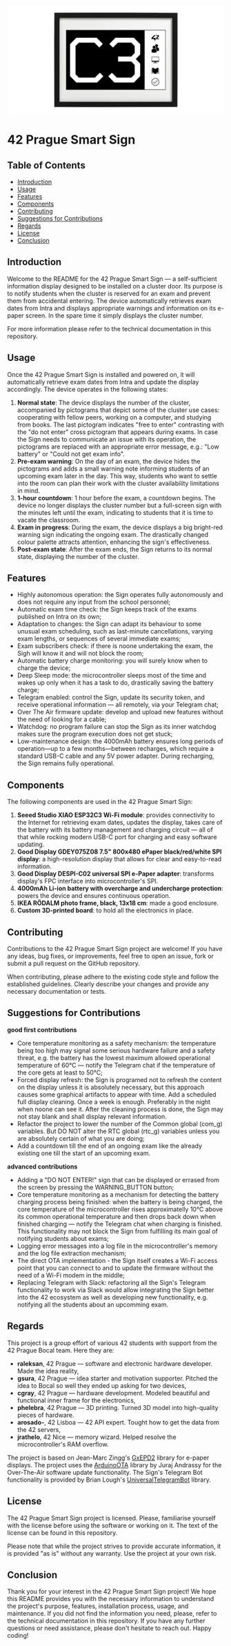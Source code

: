 ![Repository Banner](docs/graphic_materials/github_repo_img.png)
# 42 Prague Smart Sign
## Table of Contents

- [Introduction](#introduction)
- [Usage](#usage)
- [Features](#features)
- [Components](#components)
- [Contributing](#contributing)
- [Suggestions for Contributions](#suggestions-for-contributions)
- [Regards](#regards)
- [License](#license)
- [Conclusion](#conclusion)


## Introduction

Welcome to the README for the 42 Prague Smart Sign — a self-sufficient information display designed to be installed on a cluster door. Its purpose is to notify students when the cluster is reserved for an exam and prevent them from accidental entering. The device automatically retrieves exam dates from Intra and displays appropriate warnings and information on its e-paper screen. In the spare time it simply displays the cluster number.

For more information please refer to the technical documentation in this repository.


## Usage

Once the 42 Prague Smart Sign is installed and powered on, it will automatically retrieve exam dates from Intra and update the display accordingly. The device operates in the following states:
1. **Normal state**: The device displays the number of the cluster, accompanied by pictograms that depict some of the cluster use cases: cooperating with fellow peers, working on a computer, and studying from books. The last pictogram indicates "free to enter" contrasting with the "do not enter" cross pictogram that appears during exams. In case the Sign needs to communicate an issue with its operation, the pictograms are replaced with an appropriate error message, e.g.: "Low battery" or "Could not get exam info".
2. **Pre-exam warning**: On the day of an exam, the device hides the pictograms and adds a small warning note informing students of an upcoming exam later in the day. This way, students who want to settle into the room can plan their work with the cluster availability limitations in mind.
3. **1-hour countdown**: 1 hour before the exam, a countdown begins. The device no longer displays the cluster number but a full-screen sign with the minutes left until the exam, indicating to students that it is time to vacate the classroom.
4. **Exam in progress**: During the exam, the device displays a big bright-red warning sign indicating the ongoing exam. The drastically changed colour palette attracts attention, enhancing the sign's effectiveness.
5. **Post-exam state**: After the exam ends, the Sign returns to its normal state, displaying the number of the cluster.


## Features

- Highly autonomous operation: the Sign operates fully autonomously and does not require any input from the school personnel;
- Automatic exam time check: the Sign keeps track of the exams published on Intra on its own;
- Adaptation to changes: the Sign can adapt its behaviour to some unusual exam scheduling, such as last-minute cancellations, varying exam lengths, or sequences of several immediate exams;
- Exam subscribers check: if there is noone undertaking the exam, the Sigh will know it and will not block the room;
- Automatic battery charge monitoring: you will surely know when to charge the device;
- Deep Sleep mode: the microcontroller sleeps most of the time and wakes up only when it has a task to do, drastically saving the battery charge;
- Telegram enabled: control the Sign, update its security token, and receive operational information — all remotely, via your Telegram chat;
- Over The Air firmware update: develop and upload new features without the need of looking for a cable;
- Watchdog: no program failure can stop the Sign as its inner watchdog makes sure the program execution does not get stuck;
- Low-maintenance design: the 4000mAh battery ensures long periods of operation—up to a few months—between recharges, which require a standard USB-C cable and any 5V power adapter. During recharging, the Sign remains fully operational.


## Components

The following components are used in the 42 Prague Smart Sign:
1. **Seeed Studio XIAO ESP32C3 Wi-Fi module**: provides connectivity to the Internet for retrieving exam dates, updates the display, takes care of the battery with its battery management and charging circuit — all of that while rocking modern USB-C port for charging and easy software updating.
2. **Good Display GDEY075Z08 7.5" 800x480 ePaper black/red/white SPI display**: a high-resolution display that allows for clear and easy-to-read information.
3. **Good Display DESPI-C02 universal SPI e-Paper adapter**: transforms display's FPC interface into microcontroller's SPI.
4. **4000mAh Li-ion battery with overcharge and undercharge protection**: powers the device and ensures continuous operation.
5. **IKEA RÖDALM photo frame, black, 13x18 cm**: made a good enclosure.
6. **Custom 3D-printed board**: to hold all the electronics in place.


## Contributing

Contributions to the 42 Prague Smart Sign project are welcome! If you have any ideas, bug fixes, or improvements, feel free to open an issue, fork or submit a pull request on the GitHub repository.

When contributing, please adhere to the existing code style and follow the established guidelines. Clearly describe your changes and provide any necessary documentation or tests.


## Suggestions for Contributions

**good first contributions**
- Core temperature monitoring as a safety mechanism: the temperature being too high may signal some serious hardware failure and a safety threat, e.g. the battery has the lowest maximum allowed operational temperature of 60°C — notify the Telegram chat if the temperature of the core gets at least to 50°C;
- Forced display refresh: the Sign is programed not to refresh the content on the display unless it is absolutely necessary, but this approach causes some graphical artifacts to appear with time. Add a scheduled full display cleaning. Once a week is enough. Preferably in the night when noone can see it. After the cleaning process is done, the Sign may not stay blank and shall display relevant information.
- Refactor the project to lower the number of the Common global (com_g) variables. But DO NOT alter the RTC global (rtc_g) variables unless you are absolutely certain of what you are doing;
- Add a countdown till the end of an ongoing exam like the already existing one till the start of an upcoming exam. 

**advanced contributions**
- Adding a "DO NOT ENTER!" sign that can be displayed or errased from the screen by pressing the WARNING_BUTTON button;
- Core temperature monitoring as a mechanism for detecting the battery charging process being finished: when the battery is being charged, the core temperature of the microcontroller rises approximatelly 10°C above its common operational temperature and then drops back down when finished charging — notify the Telegram chat when charging is finished. This functionality may not block the Sign from fulfilling its main goal of notifying students about exams;
- Logging error messages into a log file in the microcontroller's memory and the log file extraction mechanism;
- The direct OTA implementation - the Sign itself creates a Wi-Fi access point that you can connect to and to update the firmware without the need of a Wi-Fi modem in the middle;
- Replacing Telegram with Slack: refactoring all the Sign's Telegram functionality to work via Slack would allow integrating the Sign better into the 42 ecosystem as well as developing new functionality, e.g. notifying all the students about an upcomming exam.


## Regards

This project is a group effort of various 42 students with support from the 42 Prague Bocal team. Here they are:
- **raleksan**, 42 Prague — software and electronic hardware developer. Made the idea reality,
- **gsura**, 42 Prague — idea starter and motivation supporter. Pitched the idea to Bocal so well they ended up asking for two devices,
- **cgray**, 42 Prague — hardware development. Modeled beautiful and functional inner frame for the electronics,
- **phelebra**, 42 Prague — 3D printing. Turned 3D model into high-quality pieces of hardware.
- **arosado-**, 42 Lisboa — 42 API expert. Tought how to get the data from the 42 servers,
- **jrathelo**, 42 Nice — memory wizard. Helped resolve the microcontroller's RAM overflow.

The project is based on Jean-Marc Zingg's [GxEPD2](https://github.com/ZinggJM/GxEPD2) library for e-paper displays.
The project uses the [ArduinoOTA](https://github.com/jandrassy/ArduinoOTA) library by Juraj Andrassy for the Over-The-Air software update functionality.
The Sign's Telegram Bot functionality is provided by Brian Lough's [UniversalTelegramBot](https://github.com/witnessmenow/Universal-Arduino-Telegram-Bot) library.


## License

The 42 Prague Smart Sign project is licensed. Please, familiarise yourself with the license before using the software or working on it. The text of the license can be found in this repository.

Please note that while the project strives to provide accurate information, it is provided "as is" without any warranty. Use the project at your own risk.


## Conclusion

Thank you for your interest in the 42 Prague Smart Sign project! We hope this README provides you with the necessary information to understand the project's purpose, features, installation process, usage, and maintenance. If you did not find the information you need, please, refer to the technical documentation in this repository. If you have any further questions or need assistance, please don't hesitate to reach out. Happy coding!
